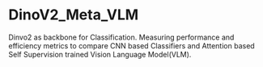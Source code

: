 # DinoV2_Meta_VLM
Dinvo2 as backbone for Classification. Measuring performance and efficiency metrics to compare CNN based Classifiers and Attention based Self Supervision trained Vision Language Model(VLM).
